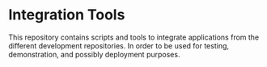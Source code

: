 # Integration Tools

This repository contains scripts and tools to integrate applications from the different development repositories.
In order to be used for testing, demonstration, and possibly deployment purposes.
